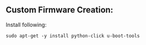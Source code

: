 ## Custom Firmware Creation:

Install following:
```
sudo apt-get -y install python-click u-boot-tools
```
